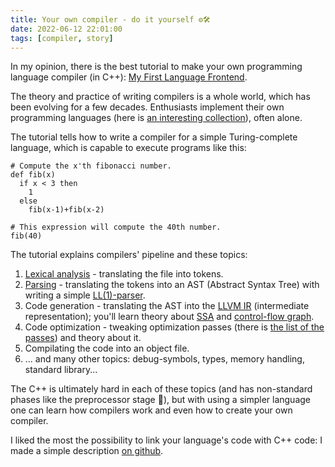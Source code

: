 ```yaml
---
title: Your own compiler - do it yourself ⚙️🛠
date: 2022-06-12 22:01:00
tags: [compiler, story]
---
```


In my opinion, there is the best tutorial to make your own programming language compiler (in C++):
[My First Language Frontend](https://llvm.org/docs/tutorial/MyFirstLanguageFrontend/index.html).

The theory and practice of writing compilers is a whole world, which has been evolving for a few decades.
Enthusiasts implement their own programming languages (here is [an interesting collection](https://proglangdesign.net/)),
often alone.

The tutorial tells how to write a compiler for a simple Turing-complete language, which is capable to execute
programs like this:
```
# Compute the x'th fibonacci number.
def fib(x)
  if x < 3 then
    1
  else
    fib(x-1)+fib(x-2)

# This expression will compute the 40th number.
fib(40)
```

The tutorial explains compilers' pipeline and these topics:
1. [Lexical analysis](https://en.wikipedia.org/wiki/Lexical_analysis) - translating the file into tokens.
2. [Parsing](https://en.wikipedia.org/wiki/Parsing) - translating the tokens into an AST (Abstract Syntax Tree)
with writing a simple [LL(1)-parser](https://en.wikipedia.org/wiki/LL_parser).
3. Code generation - translating the AST into the [LLVM IR](https://llvm.org/docs/LangRef.html) (intermediate representation);
you'll learn theory about [SSA](https://en.wikipedia.org/wiki/Static_single-assignment_form)
and [control-flow graph](https://en.wikipedia.org/wiki/Control-flow_graph).
4. Code optimization - tweaking optimization passes (there is [the list of the passes](https://llvm.org/docs/Passes.html)) and
theory about it.
5. Compilating the code into an object file.
6. ... and many other topics: debug-symbols, types, memory handling, standard library...

The C++ is ultimately hard in each of these topics (and has non-standard phases like the preprocessor stage 🤯), but
with using a simpler language one can learn how compilers work and even how to create your own compiler.

I liked the most the possibility to link your language's code with C++ code: I made a simple description
[on github](https://github.com/Izaron/kaleidoscope#linking).
